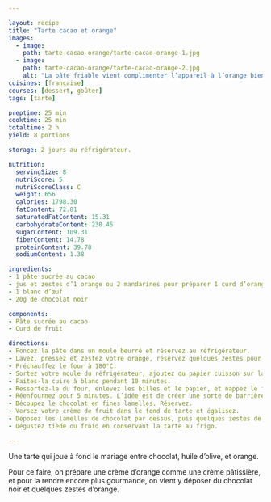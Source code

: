 ```yaml
---

layout: recipe
title: "Tarte cacao et orange"
images:
  - image:
    path: tarte-cacao-orange/tarte-cacao-orange-1.jpg
  - image:
    path: tarte-cacao-orange/tarte-cacao-orange-2.jpg
    alt: "La pâte friable vient complimenter l’appareil à l’orange bien crémeux tandis que le chocolat vient enrober le tout en bouche."
cuisines: [française]
courses: [dessert, goûter]
tags: [tarte]

preptime: 25 min
cooktime: 25 min
totaltime: 2 h
yield: 8 portions

storage: 2 jours au réfrigérateur.

nutrition:
  servingSize: 8
  nutriScore: 5
  nutriScoreClass: C
  weight: 656
  calories: 1798.30
  fatContent: 72.81
  saturatedFatContent: 15.31
  carbohydrateContent: 230.45
  sugarContent: 109.31
  fiberContent: 14.78
  proteinContent: 39.78
  sodiumContent: 1.38

ingredients:
- 1 pâte sucrée au cacao
- jus et zestes d’1 orange ou 2 mandarines pour préparer 1 curd d’orange
- 1 blanc d’œuf
- 20g de chocolat noir

components:
- Pâte sucrée au cacao
- Curd de fruit

directions:
- Foncez la pâte dans un moule beurré et réservez au réfrigérateur.
- Lavez, pressez et zestez votre orange, réservez quelques zestes pour la décoration et préparez votre crème de fruit.
- Préchauffez le four à 180°C.
- Sortez votre moule du réfrigérateur, ajoutez du papier cuisson sur la pâte puis déposez des cailloux ou des billes de cuisson.
- Faites-la cuire à blanc pendant 10 minutes.
- Ressortez-la du four, enlevez les billes et le papier, et nappez le fond de blanc d’œuf.
- Réenfournez pour 5 minutes. L’idée est de créer une sorte de barrière afin que la crème ne vienne pas rendre le fond de tarte trop humide.
- Découpez le chocolat en fines lamelles. Réservez.
- Versez votre crème de fruit dans le fond de tarte et égalisez.
- Déposez les lamelles de chocolat par dessus, puis quelques zestes de citron.
- Dégustez tiède ou froid en conservant la tarte au frigo.

---
```


Une tarte qui joue à fond le mariage entre chocolat, huile d’olive, et orange. 

Pour ce faire, on prépare une crème d’orange comme une crème pâtissière, et pour la rendre encore plus gourmande, on vient y déposer du chocolat noir et quelques zestes d’orange.
